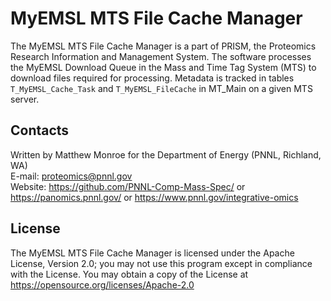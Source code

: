 # MyEMSL MTS File Cache Manager

The MyEMSL MTS File Cache Manager is a part of PRISM, the Proteomics Research Information and Management System.
The software processes the MyEMSL Download Queue in the Mass and Time Tag System (MTS) to download files required for processing.
Metadata is tracked in tables `T_MyEMSL_Cache_Task` and `T_MyEMSL_FileCache` in MT_Main on a given MTS server.

## Contacts

Written by Matthew Monroe for the Department of Energy (PNNL, Richland, WA) \
E-mail: proteomics@pnnl.gov \
Website: https://github.com/PNNL-Comp-Mass-Spec/ or https://panomics.pnnl.gov/ or https://www.pnnl.gov/integrative-omics

## License

The MyEMSL MTS File Cache Manager is licensed under the Apache License, Version 2.0; 
you may not use this program except in compliance with the License.  You may obtain 
a copy of the License at https://opensource.org/licenses/Apache-2.0
